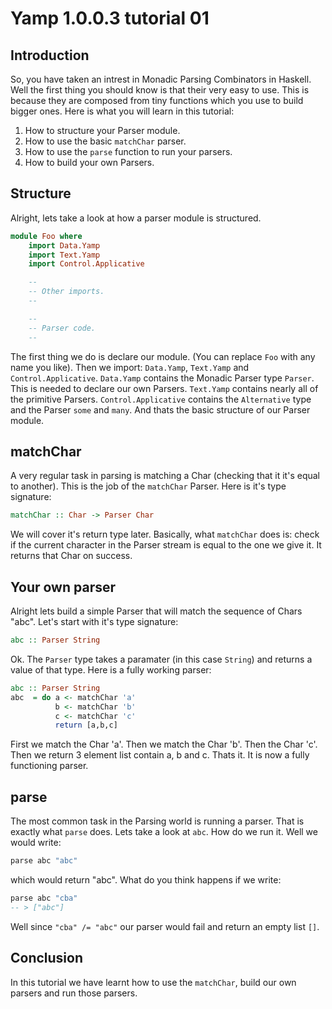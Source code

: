 # Yamp 1.0.0.3 tutorial 01
## Introduction
So, you have taken an intrest in Monadic
Parsing Combinators in Haskell. Well the
first thing you should know is that their
very easy to use. This is because they are
composed from tiny functions which you use
to build bigger ones. Here is what you will
learn in this tutorial:
1. How to structure your Parser module.
2. How to use the basic `matchChar` parser.
3. How to use the `parse` function to run your parsers.
4. How to build your own Parsers.

## Structure
Alright, lets take a look at how a parser module
is structured.

```haskell
module Foo where
    import Data.Yamp
    import Text.Yamp
    import Control.Applicative

    --
    -- Other imports.
    --

    --
    -- Parser code.
    --
```

The first thing we do is declare our module.
(You can replace `Foo` with any name you like).
Then we import: `Data.Yamp`, `Text.Yamp` and
`Control.Applicative`. `Data.Yamp` contains
the Monadic Parser type `Parser`. This is needed
to declare our own Parsers. `Text.Yamp` contains
nearly all of the primitive Parsers. `Control.Applicative`
contains the `Alternative` type and the Parser `some`
and `many`. And thats the basic structure of our Parser module.

## matchChar
A very regular task in parsing is
matching a Char (checking that it it's equal to another).
This is the job of the `matchChar` Parser. Here is it's type
signature:
```haskell
matchChar :: Char -> Parser Char
```
We will cover it's return type later. Basically, what `matchChar`
does is: check if the current character in the Parser stream is
equal to the one we give it. It returns that Char on success.

## Your own parser
Alright lets build a simple Parser
that will match the sequence of Chars
"abc". Let's start with it's type signature:
```haskell
abc :: Parser String
```
Ok. The `Parser` type takes a paramater (in this
case `String`) and returns a value of that type.
Here is a fully working parser:
```haskell
abc :: Parser String
abc  = do a <- matchChar 'a'
          b <- matchChar 'b'
          c <- matchChar 'c'
          return [a,b,c]
```
First we match the Char 'a'. Then we match the
Char 'b'. Then the Char 'c'. Then we return 3
element list contain a, b and c. Thats it. It
is now a fully functioning parser.

## parse
The most common task in the Parsing world
is running a parser. That is exactly what `parse`
does. Lets take a look at `abc`. How do we run it.
Well we would write:
```haskell
parse abc "abc"
```
which would return "abc". What do you think happens
if we write:
```haskell
parse abc "cba"
-- > ["abc"]
```
Well since `"cba" /= "abc"` our parser would fail and
return an empty list `[]`.

## Conclusion
In this tutorial we have learnt how to use the `matchChar`,
build our own parsers and run those parsers.
